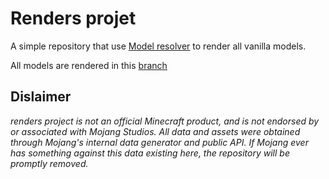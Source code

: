 # Renders projet

A simple repository that use [Model resolver](https://github.com/edayot/model_resolver) to render all vanilla models.

All models are rendered in this [branch](https://github.com/edayot/renders/tree/renders)


## Dislaimer
*renders project is not an official Minecraft product, and is not endorsed by or associated with Mojang Studios. All data and assets were obtained through Mojang's internal data generator and public API. If Mojang ever has something against this data existing here, the repository will be promptly removed.*
